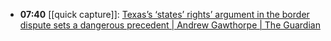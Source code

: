 - **07:40** [[quick capture]]:  [Texas’s ‘states’ rights’ argument in the border dispute sets a dangerous precedent | Andrew Gawthorpe | The Guardian](https://www.theguardian.com/commentisfree/2024/feb/02/texas-mexico-border-states-rights-supreme-court-republican)